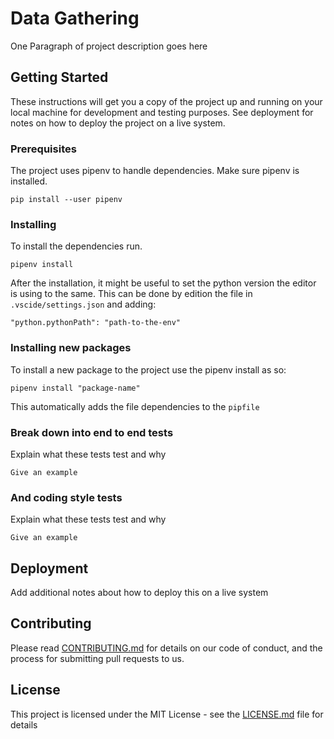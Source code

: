 # Data Gathering

One Paragraph of project description goes here

## Getting Started

These instructions will get you a copy of the project up and running on your local machine for development and testing purposes. See deployment for notes on how to deploy the project on a live system.

### Prerequisites

The project uses pipenv to handle dependencies. Make sure pipenv is installed. 

```
pip install --user pipenv
```

### Installing

To install the dependencies run.  

```
pipenv install
```

After the installation, it might be useful to set the python version the editor is using to the same. This can be done by edition the file in `.vscide/settings.json` and adding: 
```
"python.pythonPath": "path-to-the-env"
```

### Installing new packages


To install a new package to the project use the pipenv install as so:

```
pipenv install "package-name"
```
This automatically adds the file dependencies to the `pipfile`

### Break down into end to end tests

Explain what these tests test and why

```
Give an example
```

### And coding style tests

Explain what these tests test and why

```
Give an example
```

## Deployment

Add additional notes about how to deploy this on a live system

## Contributing

Please read [CONTRIBUTING.md](https://gist.github.com/PurpleBooth/b24679402957c63ec426) for details on our code of conduct, and the process for submitting pull requests to us.

## License

This project is licensed under the MIT License - see the [LICENSE.md](LICENSE.md) file for details

